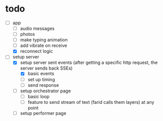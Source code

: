 # todo

- [ ] app
  - [ ] audio messages
  - [ ] photos
  - [ ] make typing animation
  - [ ] add vibrate on receive
  - [x] reconnect logic
- [ ] setup server
  - [x] setup server sent events (after getting a specific http request, the server sends back SSEs)
    - [x] basic events
    - [ ] set up timing
    - [ ] send response
  - [ ] setup orchestrator page
    - [ ] basic loop
    - [ ] feature to send stream of text (farid calls them layers) at any point
  - [ ] setup performer page